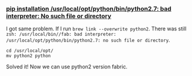 ### [pip installation /usr/local/opt/python/bin/python2.7: bad interpreter: No such file or directory](https://stackoverflow.com/questions/31768128/pip-installation-usr-local-opt-python-bin-python2-7-bad-interpreter-no-such-f)

I got same problem. If I run `brew link --overwrite python2`. There was still `zsh: /usr/local/bin//fab: bad interpreter: /usr/local/opt/python/bin/python2.7: no such file or directory`.


```
cd /usr/local/opt/
mv python2 python
```

Solved it! Now we can use python2 version fabric.
